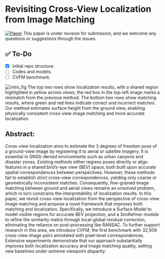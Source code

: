 # Revisiting Cross-View Localization from Image Matching
[![Paper](http://img.shields.io/badge/paper-arXiv.2508.10716-B31B1B.svg)](https://arxiv.org/abs/2508.10716)
This paper is under revision for submission, and we welcome any questions or suggestions through the issues.

## ✅ To-Do

- [x] Initial repo structure.
- [ ] Codes and models.
- [ ] CVFM benchmark.

![intro_fig](./figure/intro_fig.jpg)
The top two rows show localization results, with a shared region highlighted in yellow across views; the red box in the top-left image marks a mismatch from the previous method. 
The bottom two rows show matching results, where green and red lines indicate correct and incorrect matches. 
Our method estimates surface height from the ground view, enabling physically consistent cross-view image matching and more accurate localization.

## Abstract:
Cross-view localization aims to estimate the 3 degrees of freedom pose of a ground-view image by registering it to aerial or satellite imagery. It is essential in GNSS-denied environments such as urban canyons and disaster zones. 
Existing methods either regress poses directly or align features in a shared bird’s-eye view (BEV) space, both built upon accurate spatial correspondences between perspectives. 
However, these methods fail to establish strict cross-view correspondences, yielding only coarse or geometrically inconsistent matches. 
Consequently, fine-grained image matching between ground and aerial views remains an unsolved problem, which in turn constrains the interpretability of localization results.
In this paper, we revisit cross-view localization from the perspective of cross-view image matching and propose a novel framework that improves both matching and localization.
Specifically, we introduce a Surface Model to model visible regions for accurate BEV projection, and a SimRefiner module to refine the similarity matrix through local-global residual correction, eliminating the reliance on post-processing like RANSAC. 
To further support research in this area, we introduce CVFM, the first benchmark with 32,509 cross-view image pairs annotated with pixel-level correspondences. 
Extensive experiments demonstrate that our approach substantially improves both localization accuracy and image matching quality, setting new baselines under extreme viewpoint disparity.

